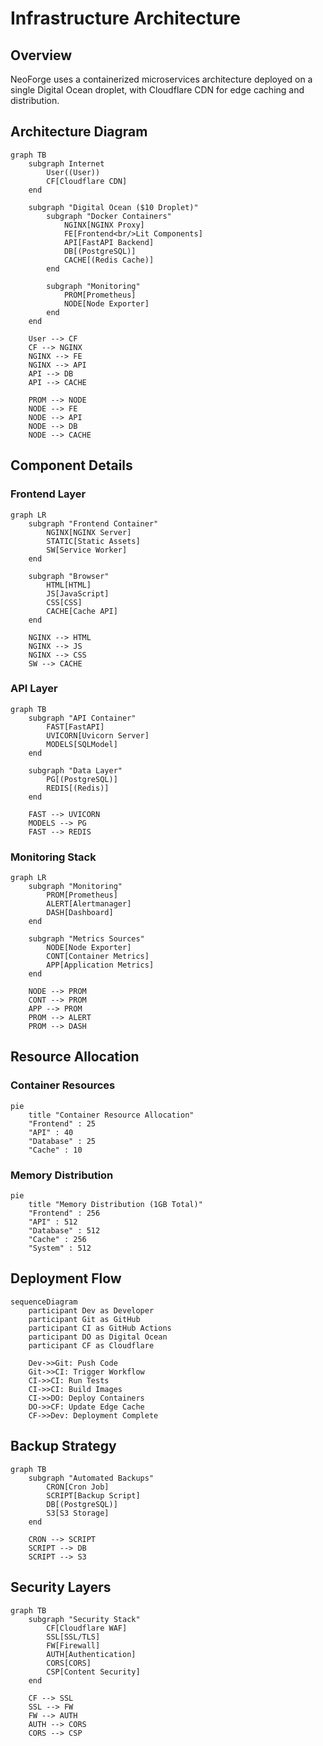 # Infrastructure Architecture

## Overview

NeoForge uses a containerized microservices architecture deployed on a single Digital Ocean droplet, with Cloudflare CDN for edge caching and distribution.

## Architecture Diagram

```mermaid
graph TB
    subgraph Internet
        User((User))
        CF[Cloudflare CDN]
    end

    subgraph "Digital Ocean ($10 Droplet)"
        subgraph "Docker Containers"
            NGINX[NGINX Proxy]
            FE[Frontend<br/>Lit Components]
            API[FastAPI Backend]
            DB[(PostgreSQL)]
            CACHE[(Redis Cache)]
        end

        subgraph "Monitoring"
            PROM[Prometheus]
            NODE[Node Exporter]
        end
    end

    User --> CF
    CF --> NGINX
    NGINX --> FE
    NGINX --> API
    API --> DB
    API --> CACHE

    PROM --> NODE
    NODE --> FE
    NODE --> API
    NODE --> DB
    NODE --> CACHE
```

## Component Details

### Frontend Layer
```mermaid
graph LR
    subgraph "Frontend Container"
        NGINX[NGINX Server]
        STATIC[Static Assets]
        SW[Service Worker]
    end

    subgraph "Browser"
        HTML[HTML]
        JS[JavaScript]
        CSS[CSS]
        CACHE[Cache API]
    end

    NGINX --> HTML
    NGINX --> JS
    NGINX --> CSS
    SW --> CACHE
```

### API Layer
```mermaid
graph TB
    subgraph "API Container"
        FAST[FastAPI]
        UVICORN[Uvicorn Server]
        MODELS[SQLModel]
    end

    subgraph "Data Layer"
        PG[(PostgreSQL)]
        REDIS[(Redis)]
    end

    FAST --> UVICORN
    MODELS --> PG
    FAST --> REDIS
```

### Monitoring Stack
```mermaid
graph LR
    subgraph "Monitoring"
        PROM[Prometheus]
        ALERT[Alertmanager]
        DASH[Dashboard]
    end

    subgraph "Metrics Sources"
        NODE[Node Exporter]
        CONT[Container Metrics]
        APP[Application Metrics]
    end

    NODE --> PROM
    CONT --> PROM
    APP --> PROM
    PROM --> ALERT
    PROM --> DASH
```

## Resource Allocation

### Container Resources
```mermaid
pie
    title "Container Resource Allocation"
    "Frontend" : 25
    "API" : 40
    "Database" : 25
    "Cache" : 10
```

### Memory Distribution
```mermaid
pie
    title "Memory Distribution (1GB Total)"
    "Frontend" : 256
    "API" : 512
    "Database" : 512
    "Cache" : 256
    "System" : 512
```

## Deployment Flow

```mermaid
sequenceDiagram
    participant Dev as Developer
    participant Git as GitHub
    participant CI as GitHub Actions
    participant DO as Digital Ocean
    participant CF as Cloudflare

    Dev->>Git: Push Code
    Git->>CI: Trigger Workflow
    CI->>CI: Run Tests
    CI->>CI: Build Images
    CI->>DO: Deploy Containers
    DO->>CF: Update Edge Cache
    CF->>Dev: Deployment Complete
```

## Backup Strategy

```mermaid
graph TB
    subgraph "Automated Backups"
        CRON[Cron Job]
        SCRIPT[Backup Script]
        DB[(PostgreSQL)]
        S3[S3 Storage]
    end

    CRON --> SCRIPT
    SCRIPT --> DB
    SCRIPT --> S3
```

## Security Layers

```mermaid
graph TB
    subgraph "Security Stack"
        CF[Cloudflare WAF]
        SSL[SSL/TLS]
        FW[Firewall]
        AUTH[Authentication]
        CORS[CORS]
        CSP[Content Security]
    end

    CF --> SSL
    SSL --> FW
    FW --> AUTH
    AUTH --> CORS
    CORS --> CSP
```
